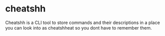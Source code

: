 # cheatshh
Cheatshh is a CLI tool to store commands and their descriptions in a place you can look into as cheatshheat so you dont have to remember them.
